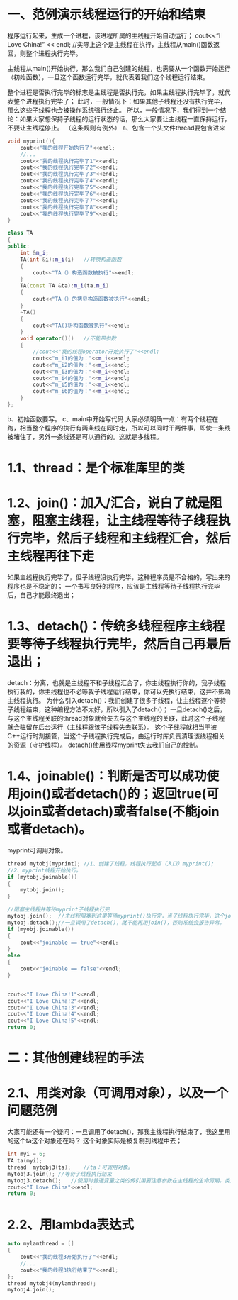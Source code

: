 # 一、范例演示线程运行的开始和结束

程序运行起来，生成一个进程，该进程所属的主线程开始自动运行；
cout<<“I Love China!” << endl; //实际上这个是主线程在执行，主线程从main()函数返回，则整个进程执行完毕。

主线程从main()开始执行，那么我们自己创建的线程，也需要从一个函数开始运行（初始函数），一旦这个函数运行完毕，就代表着我们这个线程运行结束。

整个进程是否执行完毕的标志是主线程是否执行完，如果主线程执行完毕了，就代表整个进程执行完毕了；
此时，一般情况下：如果其他子线程还没有执行完毕，那么这些子线程也会被操作系统强行终止。
所以，一般情况下，我们得到一个结论：如果大家想保持子线程的运行状态的话，那么大家要让主线程一直保持运行，不要让主线程停止。
（这条规则有例外）
a、包含一个头文件thread要包含进来


```c++
void myprint(){
	cout<<"我的线程开始执行了"<<endl;
	//...
	cout<<"我的线程执行完毕了1"<<endl;
	cout<<"我的线程执行完毕了2"<<endl;
	cout<<"我的线程执行完毕了3"<<endl;
	cout<<"我的线程执行完毕了4"<<endl;
	cout<<"我的线程执行完毕了5"<<endl;
	cout<<"我的线程执行完毕了6"<<endl;
	cout<<"我的线程执行完毕了7"<<endl;
	cout<<"我的线程执行完毕了8"<<endl;
	cout<<"我的线程执行完毕了9"<<endl;
}

class TA
{
public:
	int &m_i;
	TA(int &i):m_i(i)	//转换构造函数
	{
		cout<<"TA（）构造函数被执行"<<endl;
	}
	TA(const TA &ta):m_i(ta.m_i)
	{
		cout<<"TA（）的拷贝构造函数被执行"<<endl;
	}
	~TA()
	{
		cout<<"TA()析构函数被执行"<<endl;
	}
	void operator()()	//不能带参数
	{
		//cout<<"我的线程operator开始执行了"<<endl;
		cout<<"m_i1的值为："<<m_i<<endl;
		cout<<"m_i2的值为："<<m_i<<endl;
		cout<<"m_i3的值为："<<m_i<<endl;
		cout<<"m_i4的值为："<<m_i<<endl;
		cout<<"m_i5的值为："<<m_i<<endl;
		cout<<"m_i6的值为："<<m_i<<endl;
	}
};


```

b、初始函数要写。
c、main中开始写代码
大家必须明确一点：有两个线程在跑，相当整个程序的执行有两条线在同时走，所以可以同时干两件事，即使一条线被堵住了，另外一条线还是可以通行的。这就是多线程。

# 1.1、thread：是个标准库里的类

# 1.2、join()：加入/汇合，说白了就是阻塞，阻塞主线程，让主线程等待子线程执行完毕，然后子线程和主线程汇合，然后主线程再往下走

如果主线程执行完毕了，但子线程没执行完毕，这种程序员是不合格的，写出来的程序也是不稳定的；
一个书写良好的程序，应该是主线程等待子线程执行完毕后，自己才能最终退出；

# 1.3、detach()：传统多线程程序主线程要等待子线程执行完毕，然后自己再最后退出；
detach：分离，也就是主线程不和子线程汇合了，你主线程执行你的，我子线程执行我的，你主线程也不必等我子线程运行结束，你可以先执行结束，这并不影响主线程执行。
为什么引入detach()：我们创建了很多子线程，让主线程逐个等待子线程结束，这种编程方法不太好，所以引入了detach()；
一旦detach()之后，与这个主线程关联的thread对象就会失去与这个主线程的关联，此时这个子线程就会驻留在后台运行（主线程跟该子线程失去联系）。
这个子线程就相当于被C++运行时刻接管，当这个子线程执行完成后，由运行时库负责清理该线程相关的资源（守护线程）。
detach()使用线程myprint失去我们自己的控制。

# 1.4、joinable()：判断是否可以成功使用join()或者detach()的；返回true(可以join或者detach)或者false(不能join或者detach)。

myprint可调用对象。


```c++
thread mytobj(myprint);	//1、创建了线程，线程执行起点（入口）myprint();
//2、myprint线程开始执行。
if (mytobj.joinable())
{
	mytobj.join();
}

//阻塞主线程并等待myprint子线程执行完
mytobj.join();	//主线程阻塞到这里等待myprint()执行完，当子线程执行完毕，这个join()就执行完毕，主线程就继续往下走。
mytobj.detach();//一旦调用了detach()，就不能再用join()，否则系统会报告异常。
if (myobj.joinable())
{
	cout<<"joinable == true"<<endl;
}
else
{
	cout<<"joinable == false"<<endl;
}


cout<<"I Love China!1"<<endl;
cout<<"I Love China!2"<<endl;
cout<<"I Love China!3"<<endl;
cout<<"I Love China!4"<<endl;
cout<<"I Love China!5"<<endl;
return 0;

```

# 二：其他创建线程的手法
# 2.1、用类对象（可调用对象），以及一个问题范例
大家可能还有一个疑问：一旦调用了detach()，那我主线程执行结束了，我这里用的这个ta这个对象还在吗？
这个对象实际是被复制到线程中去；

```c++
int myi = 6;
TA ta(myi);
thread  mytobj3(ta);	//ta：可调用对象。
mytobj3.join();	//等待子线程执行结束
mytobj3.detach();	//使用时普通变量之类的传引用要注意参数在主线程的生命周期，类对象thread也会自己拷贝临时变量
cout<<"I Love China"<<endl;
return 0;
```


# 2.2、用lambda表达式

```c++
auto mylamthread = []
{
	cout<<"我的线程3开始执行了"<<endl;
	//...
	cout<<"我的线程3执行结束了"<<endl;
};
thread mytobj4(mylamthread);
mytobj4.join();

```
